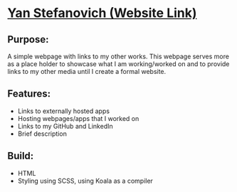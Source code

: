 # [Yan Stefanovich (Website Link)](https://yanstefanovich.github.io/)

## Purpose:
A simple webpage with links to my other works. This webpage serves more as a place holder to showcase what I am working/worked on and to provide links to my other media until I create a formal website.

## Features:
* Links to externally hosted apps
* Hosting webpages/apps that I worked on
* Links to my GitHub and LinkedIn
* Brief description

## Build:
* HTML
* Styling using SCSS, using Koala as a compiler
